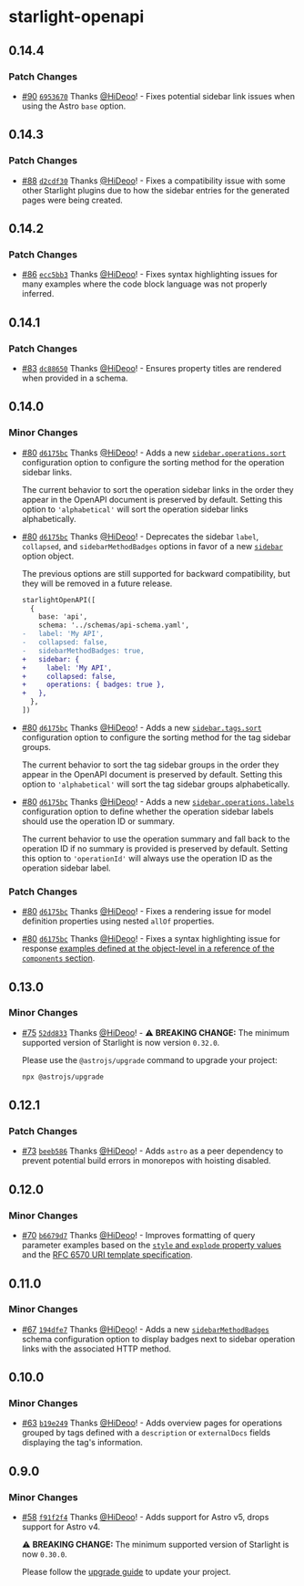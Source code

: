 # starlight-openapi

## 0.14.4

### Patch Changes

- [#90](https://github.com/HiDeoo/starlight-openapi/pull/90) [`6953670`](https://github.com/HiDeoo/starlight-openapi/commit/6953670897d4fad2125bf66f31bfe936e9d1ba3d) Thanks [@HiDeoo](https://github.com/HiDeoo)! - Fixes potential sidebar link issues when using the Astro `base` option.

## 0.14.3

### Patch Changes

- [#88](https://github.com/HiDeoo/starlight-openapi/pull/88) [`d2cdf30`](https://github.com/HiDeoo/starlight-openapi/commit/d2cdf3008aa7693b73d306f7d2fe2e0cc2f9e05a) Thanks [@HiDeoo](https://github.com/HiDeoo)! - Fixes a compatibility issue with some other Starlight plugins due to how the sidebar entries for the generated pages were being created.

## 0.14.2

### Patch Changes

- [#86](https://github.com/HiDeoo/starlight-openapi/pull/86) [`ecc5bb3`](https://github.com/HiDeoo/starlight-openapi/commit/ecc5bb3c710a0f0f426198c5af980ec95c964cba) Thanks [@HiDeoo](https://github.com/HiDeoo)! - Fixes syntax highlighting issues for many examples where the code block language was not properly inferred.

## 0.14.1

### Patch Changes

- [#83](https://github.com/HiDeoo/starlight-openapi/pull/83) [`dc88650`](https://github.com/HiDeoo/starlight-openapi/commit/dc886506e811b78512a3c87702fe4c8372e1fae5) Thanks [@HiDeoo](https://github.com/HiDeoo)! - Ensures property titles are rendered when provided in a schema.

## 0.14.0

### Minor Changes

- [#80](https://github.com/HiDeoo/starlight-openapi/pull/80) [`d6175bc`](https://github.com/HiDeoo/starlight-openapi/commit/d6175bc807b52e4d38e3771b83df16b11346a25a) Thanks [@HiDeoo](https://github.com/HiDeoo)! - Adds a new [`sidebar.operations.sort`](https://starlight-openapi.vercel.app/configuration/#sort) configuration option to configure the sorting method for the operation sidebar links.

  The current behavior to sort the operation sidebar links in the order they appear in the OpenAPI document is preserved by default. Setting this option to `'alphabetical'` will sort the operation sidebar links alphabetically.

- [#80](https://github.com/HiDeoo/starlight-openapi/pull/80) [`d6175bc`](https://github.com/HiDeoo/starlight-openapi/commit/d6175bc807b52e4d38e3771b83df16b11346a25a) Thanks [@HiDeoo](https://github.com/HiDeoo)! - Deprecates the sidebar `label`, `collapsed`, and `sidebarMethodBadges` options in favor of a new [`sidebar`](https://starlight-openapi.vercel.app/configuration/#sidebar) option object.

  The previous options are still supported for backward compatibility, but they will be removed in a future release.

  ```diff
  starlightOpenAPI([
    {
      base: 'api',
      schema: '../schemas/api-schema.yaml',
  -   label: 'My API',
  -   collapsed: false,
  -   sidebarMethodBadges: true,
  +   sidebar: {
  +     label: 'My API',
  +     collapsed: false,
  +     operations: { badges: true },
  +   },
    },
  ])
  ```

- [#80](https://github.com/HiDeoo/starlight-openapi/pull/80) [`d6175bc`](https://github.com/HiDeoo/starlight-openapi/commit/d6175bc807b52e4d38e3771b83df16b11346a25a) Thanks [@HiDeoo](https://github.com/HiDeoo)! - Adds a new [`sidebar.tags.sort`](https://starlight-openapi.vercel.app/configuration/#sort-1) configuration option to configure the sorting method for the tag sidebar groups.

  The current behavior to sort the tag sidebar groups in the order they appear in the OpenAPI document is preserved by default. Setting this option to `'alphabetical'` will sort the tag sidebar groups alphabetically.

- [#80](https://github.com/HiDeoo/starlight-openapi/pull/80) [`d6175bc`](https://github.com/HiDeoo/starlight-openapi/commit/d6175bc807b52e4d38e3771b83df16b11346a25a) Thanks [@HiDeoo](https://github.com/HiDeoo)! - Adds a new [`sidebar.operations.labels`](https://starlight-openapi.vercel.app/configuration/#labels) configuration option to define whether the operation sidebar labels should use the operation ID or summary.

  The current behavior to use the operation summary and fall back to the operation ID if no summary is provided is preserved by default. Setting this option to `'operationId'` will always use the operation ID as the operation sidebar label.

### Patch Changes

- [#80](https://github.com/HiDeoo/starlight-openapi/pull/80) [`d6175bc`](https://github.com/HiDeoo/starlight-openapi/commit/d6175bc807b52e4d38e3771b83df16b11346a25a) Thanks [@HiDeoo](https://github.com/HiDeoo)! - Fixes a rendering issue for model definition properties using nested `allOf` properties.

- [#80](https://github.com/HiDeoo/starlight-openapi/pull/80) [`d6175bc`](https://github.com/HiDeoo/starlight-openapi/commit/d6175bc807b52e4d38e3771b83df16b11346a25a) Thanks [@HiDeoo](https://github.com/HiDeoo)! - Fixes a syntax highlighting issue for response [examples defined at the object-level in a reference of the `components` section](https://swagger.io/docs/specification/v3_0/adding-examples/#object-and-property-examples).

## 0.13.0

### Minor Changes

- [#75](https://github.com/HiDeoo/starlight-openapi/pull/75) [`52dd833`](https://github.com/HiDeoo/starlight-openapi/commit/52dd833ca0cb2bcac14693f95ebe9bfd758232a5) Thanks [@HiDeoo](https://github.com/HiDeoo)! - ⚠️ **BREAKING CHANGE:** The minimum supported version of Starlight is now version `0.32.0`.

  Please use the `@astrojs/upgrade` command to upgrade your project:

  ```sh
  npx @astrojs/upgrade
  ```

## 0.12.1

### Patch Changes

- [#73](https://github.com/HiDeoo/starlight-openapi/pull/73) [`beeb586`](https://github.com/HiDeoo/starlight-openapi/commit/beeb586577d2b88923bc1909995031ce41e90ce9) Thanks [@HiDeoo](https://github.com/HiDeoo)! - Adds `astro` as a peer dependency to prevent potential build errors in monorepos with hoisting disabled.

## 0.12.0

### Minor Changes

- [#70](https://github.com/HiDeoo/starlight-openapi/pull/70) [`b6679d7`](https://github.com/HiDeoo/starlight-openapi/commit/b6679d762e9a07ca5e5df73242783a9e5f81169d) Thanks [@HiDeoo](https://github.com/HiDeoo)! - Improves formatting of query parameter examples based on the [`style` and `explode` property values](https://swagger.io/specification/#fixed-fields-for-use-with-schema) and the [RFC 6570 URI template specification](https://datatracker.ietf.org/doc/html/rfc6570).

## 0.11.0

### Minor Changes

- [#67](https://github.com/HiDeoo/starlight-openapi/pull/67) [`194dfe7`](https://github.com/HiDeoo/starlight-openapi/commit/194dfe771958a33883da251503495f49cf140b54) Thanks [@HiDeoo](https://github.com/HiDeoo)! - Adds a new [`sidebarMethodBadges`](https://starlight-openapi.vercel.app/configuration/#sidebarmethodbadges) schema configuration option to display badges next to sidebar operation links with the associated HTTP method.

## 0.10.0

### Minor Changes

- [#63](https://github.com/HiDeoo/starlight-openapi/pull/63) [`b19e249`](https://github.com/HiDeoo/starlight-openapi/commit/b19e24982ee893d49d117ca933fd8900db1d7522) Thanks [@HiDeoo](https://github.com/HiDeoo)! - Adds overview pages for operations grouped by tags defined with a `description` or `externalDocs` fields displaying the tag's information.

## 0.9.0

### Minor Changes

- [#58](https://github.com/HiDeoo/starlight-openapi/pull/58) [`f91f2f4`](https://github.com/HiDeoo/starlight-openapi/commit/f91f2f4ac62c7fd0f00c48d6547158d464886aa9) Thanks [@HiDeoo](https://github.com/HiDeoo)! - Adds support for Astro v5, drops support for Astro v4.

  ⚠️ **BREAKING CHANGE:** The minimum supported version of Starlight is now `0.30.0`.

  Please follow the [upgrade guide](https://github.com/withastro/starlight/releases/tag/%40astrojs/starlight%400.30.0) to update your project.
